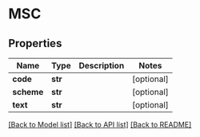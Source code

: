 # MSC

## Properties
Name | Type | Description | Notes
------------ | ------------- | ------------- | -------------
**code** | **str** |  | [optional] 
**scheme** | **str** |  | [optional] 
**text** | **str** |  | [optional] 

[[Back to Model list]](../README.md#documentation-for-models) [[Back to API list]](../README.md#documentation-for-api-endpoints) [[Back to README]](../README.md)


